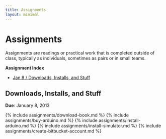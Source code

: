 ```yaml
---
title: Assignments
layout: minimal
---
```


# Assignments

Assignments are readings or practical work that is completed outside of class, typically as individuals, sometimes as pairs or in small teams.

**Assignment Index**

* [Jan 8 / Downloads, Installs, and Stuff](#downloads_installs_and_stuff)

## Downloads, Installs, and Stuff
**Due**: January 8, 2013

{% include assignments/download-book.md %}
{% include assignments/buy-arduino.md %}
{% include assignments/install-arduino.md %}
{% include assignments/install-simulator.md %}
{% include assignments/create-bitbucket-account.md %}
